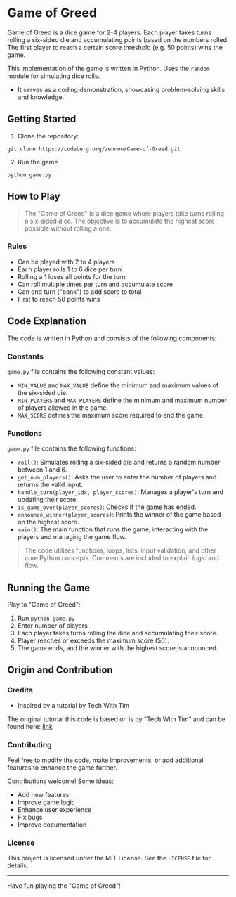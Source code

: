 # Game of Greed

Game of Greed is a dice game for 2-4 players. Each player takes turns rolling a six-sided die and accumulating points based on the numbers rolled. The first player to reach a certain score threshold (e.g. 50 points) wins the game.

This implementation of the game is written in Python.
Uses the `random` module for simulating dice rolls. 
- It serves as a coding demonstration, showcasing problem-solving skills and knowledge.

## Getting Started

1. Clone the repository:
```
git clone https://codeberg.org/zennon/Game-of-Greed.git
```

2.  Run the game
```
python game.py
```


## How to Play

> The "Game of Greed" is a dice game where players take turns rolling a six-sided dice.
> The objective is to accumulate the highest score possible without rolling a one. 

### Rules

- Can be played with 2 to 4 players
- Each player rolls 1 to 6 dice per turn
- Rolling a 1 loses all points for the turn
- Can roll multiple times per turn and accumulate score
- Can end turn ("bank") to add score to total
- First to reach 50 points wins

## Code Explanation

The code is written in Python and consists of the following components:

### Constants

`game.py` file contains the following constant values:

- `MIN_VALUE` and `MAX_VALUE` define the minimum and maximum values of the six-sided die.
- `MIN_PLAYERS` and `MAX_PLAYERS` define the minimum and maximum number of players allowed in the game.
- `MAX_SCORE` defines the maximum score required to end the game.

### Functions

`game.py` file contains the following functions:

- `roll()`: Simulates rolling a six-sided die and returns a random number between 1 and 6.
- `get_num_players()`: Asks the user to enter the number of players and returns the valid input.
- `handle_turn(player_idx, player_scores)`: Manages a player's turn and updating their score.
- `is_game_over(player_scores)`: Checks if the game has ended.
- `announce_winner(player_scores)`: Prints the winner of the game based on the highest score.
- `main()`: The main function that runs the game, interacting with the players and managing the game flow.

> The code utilizes functions, loops, lists, input validation, and other core Python concepts. Comments are included to explain logic and flow.

## Running the Game

Play to "Game of Greed":
1. Run `python game.py`
2. Enter number of players
3. Each player takes turns rolling the dice and accumulating their score.
4. Player reaches or exceeds the maximum score (50).
5. The game ends, and the winner with the highest score is announced.

## Origin and Contribution

### Credits

- Inspired by a tutorial by Tech With Tim

The original tutorial this code is based on is by "Tech With Tim" and can be found here: [link](https://youtu.be/21FnnGKSRZo)

### Contributing

Feel free to modify the code, make improvements, or add additional features to enhance the game further.

Contributions welcome! Some ideas:

- Add new features
- Improve game logic
- Enhance user experience
- Fix bugs
- Improve documentation

### License

This project is licensed under the MIT License. See the `LICENSE` file for details.

---

Have fun playing the "Game of Greed"!